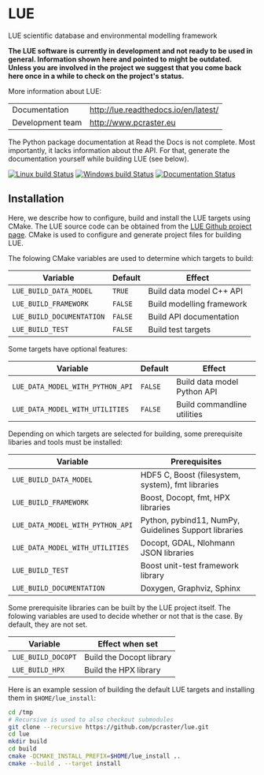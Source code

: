 # LUE
LUE scientific database and environmental modelling framework

**The LUE software is currently in development and not ready to be used
in general. Information shown here and pointed to might be
outdated. Unless you are involved in the project we suggest that you come
back here once in a while to check on the project's status.**


More information about LUE:

|                  |                                      |
| -----------------|--------------------------------------|
| Documentation    | http://lue.readthedocs.io/en/latest/ |
| Development team | http://www.pcraster.eu               |

The Python package documentation at Read the Docs is not complete. Most
importantly, it lacks information about the API. For that, generate the
documentation yourself while building LUE (see below).

[![Linux build Status](https://travis-ci.org/pcraster/lue.svg?branch=master)](https://travis-ci.org/pcraster/lue) [![Windows build Status](https://ci.appveyor.com/api/projects/status/8qpm4qi44ctbfb7k/branch/master?svg=true)](https://ci.appveyor.com/project/kordejong/lue) [![Documentation Status](https://readthedocs.org/projects/docs/badge/)](https://lue.readthedocs.io/en/latest)


## Installation
Here, we describe how to configure, build and install the LUE
targets using CMake. The LUE source code can be obtained from the [LUE
Github project page](https://github.com/pcraster/lue). CMake is used to
configure and generate project files for building LUE.

The folowing CMake variables are used to determine which targets to build:

| Variable | Default | Effect |
| -------- | ------  | ------ |
| `LUE_BUILD_DATA_MODEL` | `TRUE` | Build data model C++ API |
| `LUE_BUILD_FRAMEWORK` | `FALSE` | Build modelling framework |
| `LUE_BUILD_DOCUMENTATION` | `FALSE` | Build API documentation |
| `LUE_BUILD_TEST` | `FALSE` | Build test targets |

Some targets have optional features:

| Variable | Default | Effect |
| -------- | ------  | ------ |
| `LUE_DATA_MODEL_WITH_PYTHON_API` | `FALSE` | Build data model Python API |
| `LUE_DATA_MODEL_WITH_UTILITIES` | `FALSE` | Build commandline utilities |

Depending on which targets are selected for building, some prerequisite
libaries and tools must be installed:

| Variable | Prerequisites |
| -------- | ------------- |
| `LUE_BUILD_DATA_MODEL` | HDF5 C, Boost (filesystem, system), fmt libraries |
| `LUE_BUILD_FRAMEWORK` | Boost, Docopt, fmt, HPX libraries |
| `LUE_DATA_MODEL_WITH_PYTHON_API` | Python, pybind11, NumPy, Guidelines Support libraries |
| `LUE_DATA_MODEL_WITH_UTILITIES` | Docopt, GDAL, Nlohmann JSON libraries |
| `LUE_BUILD_TEST` | Boost unit-test framework library |
| `LUE_BUILD_DOCUMENTATION` | Doxygen, Graphviz, Sphinx |

Some prerequisite libraries can be built by the LUE project itself. The
folowing variables are used to decide whether or not that is the case. By
default, they are not set.

| Variable | Effect when set |
| -------- | --------------- |
| `LUE_BUILD_DOCOPT` | Build the Docopt library |
| `LUE_BUILD_HPX` | Build the HPX library |


Here is an example session of building the default LUE targets and installing them in `$HOME/lue_install`:

```bash
cd /tmp
# Recursive is used to also checkout submodules
git clone --recursive https://github.com/pcraster/lue.git
cd lue
mkdir build
cd build
cmake -DCMAKE_INSTALL_PREFIX=$HOME/lue_install ..
cmake --build . --target install
```
